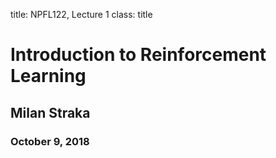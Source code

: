 title: NPFL122, Lecture 1
class: title
# Introduction to Reinforcement Learning

## Milan Straka

### October 9, 2018
